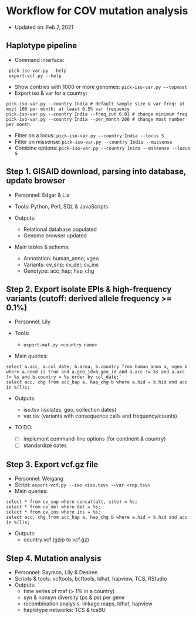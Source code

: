 # Workflow for COV mutation analysis
* Updated on: Feb 7, 2021

## Haplotype pipeline
- Command interface:
```
 pick-iso-var.py --help
 export-vcf.py --help
```
- Show contries with 1000 or more genomes: 
`pick-iso-var.py --topmost`
- Export iso & var for a country:
```
pick-iso-var.py --country India # default sample size & var freq: at most 100 per month; at least 0.5% var frequency 
pick-iso-var.py --country India --freq_cut 0.01 # change minimum freq
pick-iso-var.py --country India --per_month 200 # change most number per month
```
- Filter on a locus:
`pick-iso-var.py --country India --locus S`
- Filter on missense:
`pick-iso-var.py --country India --missense`
- Combine options:
`pick-iso-var.py --country Inida --missense --locus S`


## Step 1. GISAID download, parsing into database, update browser
- Personnel: Edgar & Lia
- Tools: Python, Perl, SQL & JavaScripts
- Outputs: 
  - Relational database populated
  - Genome browser updated

- Main tables & schema:
  * Annotation: human_anno; vgeo
  * Variants: cv_snp; cv_del; cv_ins
  * Genotype: acc_hap; hap_chg

## Step 2. Export isolate EPIs & high-frequency variants (cutoff: derived allele frequency >= 0.1%)
- Personnel: Lily
- Tools: 
  - `export-maf.py <country name>`

- Main queries:
 ```
select a.acc, a.col_date, b.area, b.country from human_anno a, vgeo b where a.need is true and a.geo_id=b.geo_id and a.acc != %s and a.acc != %s and b.country = %s order by col_date;`
select acc, chg from acc_hap a, hap_chg b where a.hid = b.hid and acc in %(l)s;
```
- Outputs:
  - iso.tsv (isolates, geo, collection dates)
  - var.tsv (variants with consequence calls and frequency/counts)

- TO DO:	
  - [ ] implement command-line options (for continent & country)	
  - [ ] standardize dates

## Step 3. Export vcf.gz file
- Personnel: Weigang
- Script: 
  	  `export-vcf.py --iso <iso.tsv> --var <snp.tsv>`
- Main queries:
```
select * from cv_snp where concat(alt, site) = %s;
select * from cv_del where del = %s;     
select * from cv_ins where ins = %s;
select acc, chg from acc_hap a, hap_chg b where a.hid = b.hid and acc in %(l)s;
```
- Outputs:
  - country.vcf (gzip to vcf.gz)

## Step 4. Mutation analysis
- Personnel: Saymon, Lily & Desiree
- Scripts & tools: vcftools, bcftools, ldhat, hapview, TCS, RStudio
- Outputs:
  - time series of maf (> 1% in a country)	
  - syn & nonsyn diversity (ps & ps) per gene	
  - recombination analysis: linkage maps, ldhat, hapview	
  - haplotype networks: TCS & tcsBU

